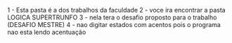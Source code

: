 1 - Esta pasta é a dos trabalhos da faculdade
2 - voce ira encontrar a pasta LOGICA SUPERTRUNFO
3 - nela tera o desafio proposto para o trabalho (DESAFIO MESTRE)
4 - nao digitar estados com acentos pois o programa nao esta lendo acentuação

